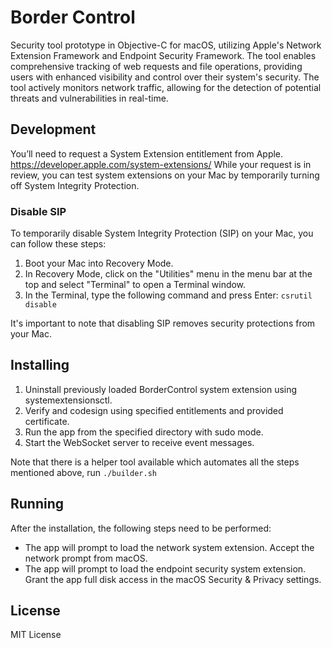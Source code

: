 # Border Control

Security tool prototype in Objective-C for macOS, utilizing Apple's Network Extension Framework and Endpoint Security Framework. The tool enables comprehensive tracking of web requests and file operations, providing users with enhanced visibility and control over their system's security. The tool actively monitors network traffic, allowing for the detection of potential threats and vulnerabilities in real-time.

## Development

You’ll need to request a System Extension entitlement from Apple. https://developer.apple.com/system-extensions/
While your request is in review, you can test system extensions on your Mac by temporarily turning off System Integrity Protection.

### Disable SIP

To temporarily disable System Integrity Protection (SIP) on your Mac, you can follow these steps:

1. Boot your Mac into Recovery Mode.
2. In Recovery Mode, click on the "Utilities" menu in the menu bar at the top and select "Terminal" to open a Terminal window.
3. In the Terminal, type the following command and press Enter: `csrutil disable`

It's important to note that disabling SIP removes security protections from your Mac.

## Installing

1. Uninstall previously loaded BorderControl system extension using systemextensionsctl.
2. Verify and codesign using specified entitlements and provided certificate.
3. Run the app from the specified directory with sudo mode.
4. Start the WebSocket server to receive event messages.

Note that there is a helper tool available which automates all the steps mentioned above, run `./builder.sh`

## Running

After the installation, the following steps need to be performed:

- The app will prompt to load the network system extension. Accept the network prompt from macOS.
- The app will prompt to load the endpoint security system extension. Grant the app full disk access in the macOS Security & Privacy settings.

## License

MIT License